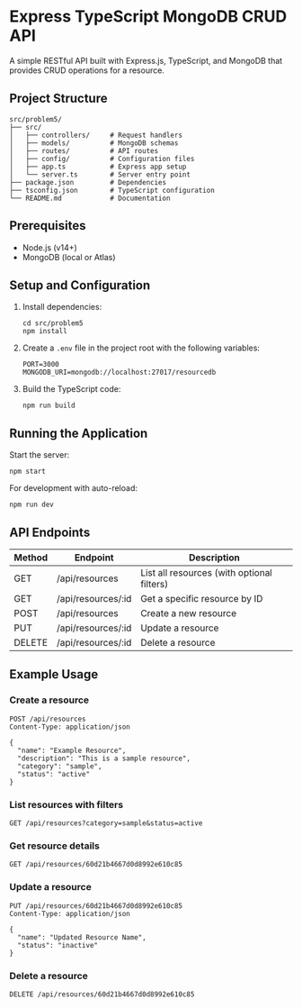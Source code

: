 # Express TypeScript MongoDB CRUD API

A simple RESTful API built with Express.js, TypeScript, and MongoDB that provides CRUD operations for a resource.

## Project Structure

```
src/problem5/
├── src/
│   ├── controllers/     # Request handlers
│   ├── models/          # MongoDB schemas
│   ├── routes/          # API routes
│   ├── config/          # Configuration files
│   ├── app.ts           # Express app setup
│   └── server.ts        # Server entry point
├── package.json         # Dependencies
├── tsconfig.json        # TypeScript configuration
└── README.md            # Documentation
```

## Prerequisites

- Node.js (v14+)
- MongoDB (local or Atlas)

## Setup and Configuration

1. Install dependencies:

   ```
   cd src/problem5
   npm install
   ```

2. Create a `.env` file in the project root with the following variables:

   ```
   PORT=3000
   MONGODB_URI=mongodb://localhost:27017/resourcedb
   ```

3. Build the TypeScript code:
   ```
   npm run build
   ```

## Running the Application

Start the server:

```
npm start
```

For development with auto-reload:

```
npm run dev
```

## API Endpoints

| Method | Endpoint           | Description                                |
| ------ | ------------------ | ------------------------------------------ |
| GET    | /api/resources     | List all resources (with optional filters) |
| GET    | /api/resources/:id | Get a specific resource by ID              |
| POST   | /api/resources     | Create a new resource                      |
| PUT    | /api/resources/:id | Update a resource                          |
| DELETE | /api/resources/:id | Delete a resource                          |

## Example Usage

### Create a resource

```
POST /api/resources
Content-Type: application/json

{
  "name": "Example Resource",
  "description": "This is a sample resource",
  "category": "sample",
  "status": "active"
}
```

### List resources with filters

```
GET /api/resources?category=sample&status=active
```

### Get resource details

```
GET /api/resources/60d21b4667d0d8992e610c85
```

### Update a resource

```
PUT /api/resources/60d21b4667d0d8992e610c85
Content-Type: application/json

{
  "name": "Updated Resource Name",
  "status": "inactive"
}
```

### Delete a resource

```
DELETE /api/resources/60d21b4667d0d8992e610c85
```
